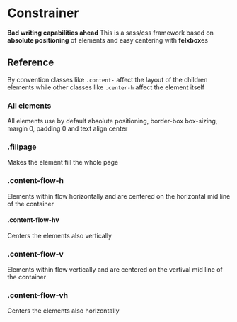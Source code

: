 # Constrainer

**Bad writing capabilities ahead**
This is a sass/css framework based on **absolute positioning** of elements and easy centering with **felxbox**es

## Reference

By convention classes like `.content-` affect the layout of the children elements while other classes like `.center-h` affect the element itself

### All elements

All elements use by default absolute positioning, border-box box-sizing, margin 0, padding 0 and text align center

### .fillpage

Makes the element fill the whole page

### .content-flow-h

Elements within flow horizontally and are centered on the horizontal mid line of the container

#### .content-flow-hv

Centers the elements also vertically

### .content-flow-v

Elements within flow vertically and are centered on the vertival mid line of the container

### .content-flow-vh

Centers the elements also horizontally
